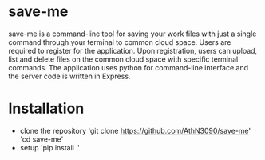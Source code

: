 # save-me
save-me is a command-line tool for saving your work files with just a single command through your terminal to common cloud space. Users are required to register for the application. Upon registration, users can upload, list and delete files on the common cloud space with specific terminal commands. The application uses python for command-line interface and the server code is written in Express. 
# Installation
* clone the repository
'git clone https://github.com/AthN3090/save-me'
'cd save-me'
* setup
'pip install .'
